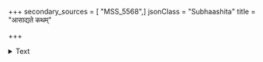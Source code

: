 +++
secondary_sources = [ "MSS_5568",]
jsonClass = "Subhaashita"
title = "आसाद्यते कथम्"

+++

<details><summary>Text</summary>

आसाद्यते कथं वा शौर्याश्रयणेन गौरवध्वंसः।  
तत् तत्र दत्तचित्तश् चित्तजसंतापभाजनं न जनः॥
</details>
